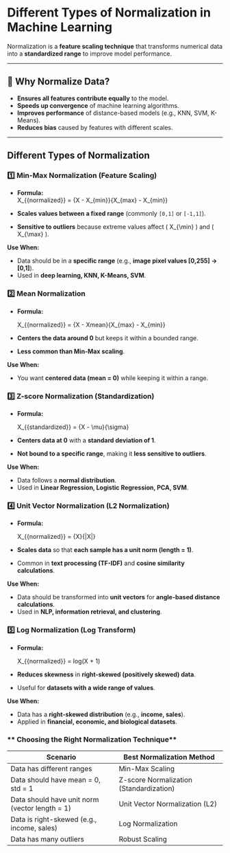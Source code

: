 # **Different Types of Normalization in Machine Learning**

Normalization is a **feature scaling technique** that transforms numerical data into a **standardized range** to improve model performance.

---

## **📌 Why Normalize Data?**
- **Ensures all features contribute equally** to the model.
- **Speeds up convergence** of machine learning algorithms.
- **Improves performance** of distance-based models (e.g., KNN, SVM, K-Means).
- **Reduces bias** caused by features with different scales.

---

## **Different Types of Normalization**

### **1️⃣ Min-Max Normalization (Feature Scaling)**
- **Formula:**  
X_{{normalized}} = {X - X_{min}}{X_{max} - X_{min}}


- **Scales values between a fixed range** (commonly `[0,1]` or `[-1,1]`).
- **Sensitive to outliers** because extreme values affect \( X_{\min} \) and \( X_{\max} \).

 **Use When:**  
- Data should be in a **specific range** (e.g., **image pixel values [0,255] → [0,1]**).
- Used in **deep learning, KNN, K-Means, SVM**.


### **2️⃣ Mean Normalization**
- **Formula:**  
  
  X_{{normalized}} = {X - Xmean}{X_{max} - X_{min}}
  
- **Centers the data around 0** but keeps it within a bounded range.  
- **Less common than Min-Max scaling**.

**Use When:**  
- You want **centered data (mean = 0)** while keeping it within a range.

### **3️⃣ Z-score Normalization (Standardization)**

- **Formula:**  
  
  X_{{standardized}} = {X - \mu}{\sigma}
  
- **Centers data at 0** with a **standard deviation of 1**.  
- **Not bound to a specific range**, making it **less sensitive to outliers**.

 **Use When:**  
- Data follows a **normal distribution**.  
- Used in **Linear Regression, Logistic Regression, PCA, SVM**.

### **4️⃣ Unit Vector Normalization (L2 Normalization)**

- **Formula:**  
  
  X_{{normalized}} = {X}{\|X\|}
 
- **Scales data** so that **each sample has a unit norm (length = 1)**.  
- Common in **text processing (TF-IDF)** and **cosine similarity calculations**.

 **Use When:**  
- Data should be transformed into **unit vectors** for **angle-based distance calculations**.  
- Used in **NLP, information retrieval, and clustering**.

### **5️⃣ Log Normalization (Log Transform)**

- **Formula:**  
  
  X_{{normalized}} = log(X + 1)
  
- **Reduces skewness** in **right-skewed (positively skewed) data**.  
- Useful for **datasets with a wide range of values**.

 **Use When:**  
- Data has a **right-skewed distribution** (e.g., **income, sales**).  
- Applied in **financial, economic, and biological datasets**.

### ** Choosing the Right Normalization Technique**

| **Scenario**                                      | **Best Normalization Method**            |
|--------------------------------------------------|-----------------------------------------|
| Data has different ranges                        | Min-Max Scaling                        |
| Data should have mean = 0, std = 1               | Z-score Normalization (Standardization) |
| Data should have unit norm (vector length = 1)  | Unit Vector Normalization (L2)         |
| Data is right-skewed (e.g., income, sales)      | Log Normalization                      |
| Data has many outliers                          | Robust Scaling                         |


